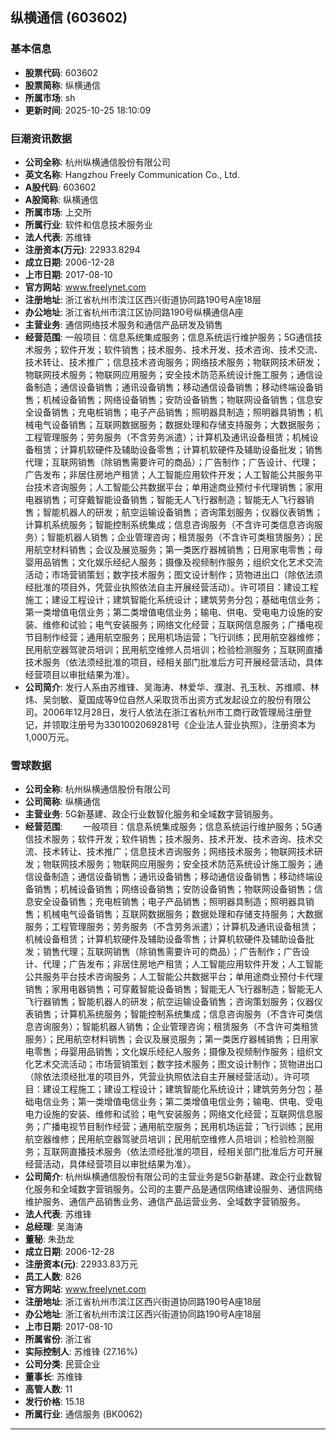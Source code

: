 ## 纵横通信 (603602)

### 基本信息

- **股票代码**: 603602
- **股票简称**: 纵横通信
- **所属市场**: sh
- **更新时间**: 2025-10-25 18:10:09

### 巨潮资讯数据

- **公司全称**: 杭州纵横通信股份有限公司
- **英文名称**: Hangzhou Freely Communication Co., Ltd.
- **A股代码**: 603602
- **A股简称**: 纵横通信
- **所属市场**: 上交所
- **所属行业**: 软件和信息技术服务业
- **法人代表**: 苏维锋
- **注册资本(万元)**: 22933.8294
- **成立日期**: 2006-12-28
- **上市日期**: 2017-08-10
- **官方网站**: www.freelynet.com
- **注册地址**: 浙江省杭州市滨江区西兴街道协同路190号A座18层
- **办公地址**: 浙江省杭州市滨江区协同路190号纵横通信A座
- **主营业务**: 通信网络技术服务和通信产品研发及销售
- **经营范围**: 一般项目：信息系统集成服务；信息系统运行维护服务；5G通信技术服务；软件开发；软件销售；技术服务、技术开发、技术咨询、技术交流、技术转让、技术推广；信息技术咨询服务；网络技术服务；物联网技术研发；物联网技术服务；物联网应用服务；安全技术防范系统设计施工服务；通信设备制造；通信设备销售；通讯设备销售；移动通信设备销售；移动终端设备销售；机械设备销售；网络设备销售；安防设备销售；物联网设备销售；信息安全设备销售；充电桩销售；电子产品销售；照明器具制造；照明器具销售；机械电气设备销售；互联网数据服务；数据处理和存储支持服务；大数据服务；工程管理服务；劳务服务（不含劳务派遣）；计算机及通讯设备租赁；机械设备租赁；计算机软硬件及辅助设备零售；计算机软硬件及辅助设备批发；销售代理；互联网销售（除销售需要许可的商品）；广告制作；广告设计、代理；广告发布；非居住房地产租赁；人工智能应用软件开发；人工智能公共服务平台技术咨询服务；人工智能公共数据平台；单用途商业预付卡代理销售；家用电器销售；可穿戴智能设备销售；智能无人飞行器制造；智能无人飞行器销售；智能机器人的研发；航空运输设备销售；咨询策划服务；仪器仪表销售；计算机系统服务；智能控制系统集成；信息咨询服务（不含许可类信息咨询服务）；智能机器人销售；企业管理咨询；租赁服务（不含许可类租赁服务）；民用航空材料销售；会议及展览服务；第一类医疗器械销售；日用家电零售；母婴用品销售；文化娱乐经纪人服务；摄像及视频制作服务；组织文化艺术交流活动；市场营销策划；数字技术服务；图文设计制作；货物进出口（除依法须经批准的项目外，凭营业执照依法自主开展经营活动）。许可项目：建设工程施工；建设工程设计；建筑智能化系统设计；建筑劳务分包；基础电信业务；第一类增值电信业务；第二类增值电信业务；输电、供电、受电电力设施的安装、维修和试验；电气安装服务；网络文化经营；互联网信息服务；广播电视节目制作经营；通用航空服务；民用机场运营；飞行训练；民用航空器维修；民用航空器驾驶员培训；民用航空维修人员培训；检验检测服务；互联网直播技术服务（依法须经批准的项目，经相关部门批准后方可开展经营活动，具体经营项目以审批结果为准）。
- **公司简介**: 发行人系由苏维锋、吴海涛、林爱华、濮澍、孔玉秋、苏维顺、林炜、吴剑敏、夏国成等9位自然人采取货币出资方式发起设立的股份有限公司。2006年12月28日，发行人依法在浙江省杭州市工商行政管理局注册登记，并领取注册号为3301002069281号《企业法人营业执照》，注册资本为1,000万元。

### 雪球数据

- **公司全称**: 杭州纵横通信股份有限公司
- **公司简称**: 纵横通信
- **主营业务**: 5G新基建、政企行业数智化服务和全域数字营销服务。
- **经营范围**: 　　一般项目：信息系统集成服务；信息系统运行维护服务；5G通信技术服务；软件开发；软件销售；技术服务、技术开发、技术咨询、技术交流、技术转让、技术推广；信息技术咨询服务；网络技术服务；物联网技术研发；物联网技术服务；物联网应用服务；安全技术防范系统设计施工服务；通信设备制造；通信设备销售；通讯设备销售；移动通信设备销售；移动终端设备销售；机械设备销售；网络设备销售；安防设备销售；物联网设备销售；信息安全设备销售；充电桩销售；电子产品销售；照明器具制造；照明器具销售；机械电气设备销售；互联网数据服务；数据处理和存储支持服务；大数据服务；工程管理服务；劳务服务（不含劳务派遣）；计算机及通讯设备租赁；机械设备租赁；计算机软硬件及辅助设备零售；计算机软硬件及辅助设备批发；销售代理；互联网销售（除销售需要许可的商品）；广告制作；广告设计、代理；广告发布；非居住房地产租赁；人工智能应用软件开发；人工智能公共服务平台技术咨询服务；人工智能公共数据平台；单用途商业预付卡代理销售；家用电器销售；可穿戴智能设备销售；智能无人飞行器制造；智能无人飞行器销售；智能机器人的研发；航空运输设备销售；咨询策划服务；仪器仪表销售；计算机系统服务；智能控制系统集成；信息咨询服务（不含许可类信息咨询服务）；智能机器人销售；企业管理咨询；租赁服务（不含许可类租赁服务）；民用航空材料销售；会议及展览服务；第一类医疗器械销售；日用家电零售；母婴用品销售；文化娱乐经纪人服务；摄像及视频制作服务；组织文化艺术交流活动；市场营销策划；数字技术服务；图文设计制作；货物进出口（除依法须经批准的项目外，凭营业执照依法自主开展经营活动）。许可项目：建设工程施工；建设工程设计；建筑智能化系统设计；建筑劳务分包；基础电信业务；第一类增值电信业务；第二类增值电信业务；输电、供电、受电电力设施的安装、维修和试验；电气安装服务；网络文化经营；互联网信息服务；广播电视节目制作经营；通用航空服务；民用机场运营；飞行训练；民用航空器维修；民用航空器驾驶员培训；民用航空维修人员培训；检验检测服务；互联网直播技术服务（依法须经批准的项目，经相关部门批准后方可开展经营活动，具体经营项目以审批结果为准）。
- **公司简介**: 杭州纵横通信股份有限公司的主营业务是5G新基建、政企行业数智化服务和全域数字营销服务。公司的主要产品是通信网络建设服务、通信网络维护服务、通信产品销售业务、通信产品运营业务、全域数字营销服务。
- **法人代表**: 苏维锋
- **总经理**: 吴海涛
- **董秘**: 朱劲龙
- **成立日期**: 2006-12-28
- **注册资本(元)**: 22933.83万元
- **员工人数**: 826
- **官方网站**: www.freelynet.com
- **注册地址**: 浙江省杭州市滨江区西兴街道协同路190号A座18层
- **办公地址**: 浙江省杭州市滨江区西兴街道协同路190号A座18层
- **上市日期**: 2017-08-10
- **所属省份**: 浙江省
- **实际控制人**: 苏维锋 (27.16%)
- **公司分类**: 民营企业
- **董事长**: 苏维锋
- **高管人数**: 11
- **发行价格**: 15.18
- **所属行业**: 通信服务 (BK0062)

---